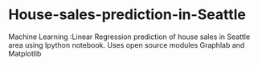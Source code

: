 # House-sales-prediction-in-Seattle
Machine Learning :Linear Regression prediction of house sales in Seattle area using Ipython notebook. Uses open source modules Graphlab and Matplotlib
